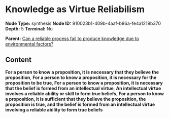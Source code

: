 # Knowledge as Virtue Reliabilism

**Node Type:** synthesis
**Node ID:** 910023b1-409b-4aaf-b86a-fe4a1219b370
**Depth:** 5
**Terminal:** No

**Parent:** [Can a reliable process fail to produce knowledge due to environmental factors?](can-a-reliable-process-fail-to-produce-knowledge-due-to-environmental-factors-antithesis-d6ebc5ae-59c8-4b5d-bddd-cd575f4d90aa.md)

## Content

**For a person to know a proposition, it is necessary that they believe the proposition**, **For a person to know a proposition, it is necessary for the proposition to be true**, **For a person to know a proposition, it is necessary that the belief is formed from an intellectual virtue**, **An intellectual virtue involves a reliable ability or skill to form true beliefs**, **For a person to know a proposition, it is sufficient that they believe the proposition, the proposition is true, and the belief is formed from an intellectual virtue involving a reliable ability to form true beliefs**

